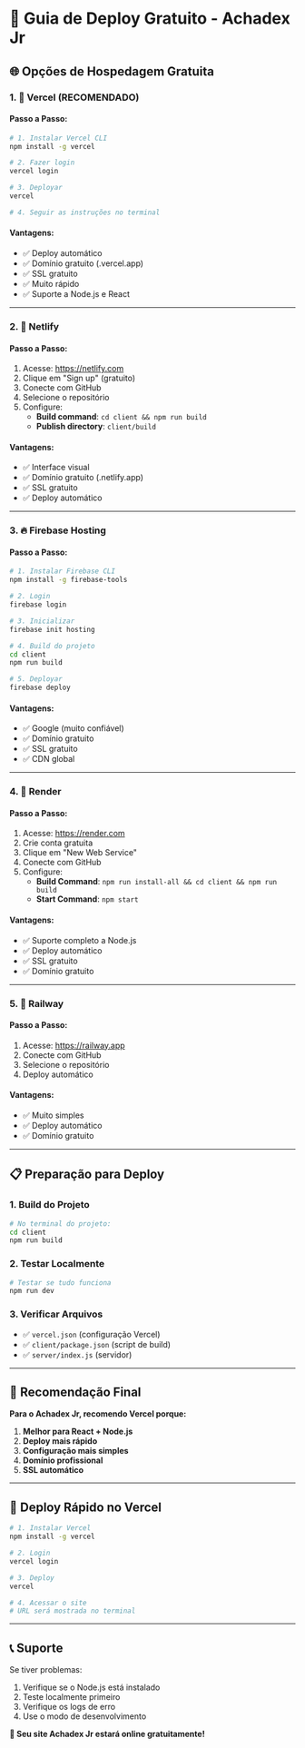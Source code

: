 # 🚀 Guia de Deploy Gratuito - Achadex Jr

## 🌐 **Opções de Hospedagem Gratuita**

### **1. 🎯 Vercel (RECOMENDADO)**

#### **Passo a Passo:**
```bash
# 1. Instalar Vercel CLI
npm install -g vercel

# 2. Fazer login
vercel login

# 3. Deployar
vercel

# 4. Seguir as instruções no terminal
```

#### **Vantagens:**
- ✅ Deploy automático
- ✅ Domínio gratuito (.vercel.app)
- ✅ SSL gratuito
- ✅ Muito rápido
- ✅ Suporte a Node.js e React

---

### **2. 🚀 Netlify**

#### **Passo a Passo:**
1. Acesse: https://netlify.com
2. Clique em "Sign up" (gratuito)
3. Conecte com GitHub
4. Selecione o repositório
5. Configure:
   - **Build command**: `cd client && npm run build`
   - **Publish directory**: `client/build`

#### **Vantagens:**
- ✅ Interface visual
- ✅ Domínio gratuito (.netlify.app)
- ✅ SSL gratuito
- ✅ Deploy automático

---

### **3. 🔥 Firebase Hosting**

#### **Passo a Passo:**
```bash
# 1. Instalar Firebase CLI
npm install -g firebase-tools

# 2. Login
firebase login

# 3. Inicializar
firebase init hosting

# 4. Build do projeto
cd client
npm run build

# 5. Deployar
firebase deploy
```

#### **Vantagens:**
- ✅ Google (muito confiável)
- ✅ Domínio gratuito
- ✅ SSL gratuito
- ✅ CDN global

---

### **4. 🌊 Render**

#### **Passo a Passo:**
1. Acesse: https://render.com
2. Crie conta gratuita
3. Clique em "New Web Service"
4. Conecte com GitHub
5. Configure:
   - **Build Command**: `npm run install-all && cd client && npm run build`
   - **Start Command**: `npm start`

#### **Vantagens:**
- ✅ Suporte completo a Node.js
- ✅ Deploy automático
- ✅ SSL gratuito
- ✅ Domínio gratuito

---

### **5. 🐘 Railway**

#### **Passo a Passo:**
1. Acesse: https://railway.app
2. Conecte com GitHub
3. Selecione o repositório
4. Deploy automático

#### **Vantagens:**
- ✅ Muito simples
- ✅ Deploy automático
- ✅ Domínio gratuito

---

## 📋 **Preparação para Deploy**

### **1. Build do Projeto**
```bash
# No terminal do projeto:
cd client
npm run build
```

### **2. Testar Localmente**
```bash
# Testar se tudo funciona
npm run dev
```

### **3. Verificar Arquivos**
- ✅ `vercel.json` (configuração Vercel)
- ✅ `client/package.json` (script de build)
- ✅ `server/index.js` (servidor)

---

## 🎯 **Recomendação Final**

**Para o Achadex Jr, recomendo Vercel porque:**

1. **Melhor para React + Node.js**
2. **Deploy mais rápido**
3. **Configuração mais simples**
4. **Domínio profissional**
5. **SSL automático**

---

## 🚀 **Deploy Rápido no Vercel**

```bash
# 1. Instalar Vercel
npm install -g vercel

# 2. Login
vercel login

# 3. Deploy
vercel

# 4. Acessar o site
# URL será mostrada no terminal
```

---

## 📞 **Suporte**

Se tiver problemas:
1. Verifique se o Node.js está instalado
2. Teste localmente primeiro
3. Verifique os logs de erro
4. Use o modo de desenvolvimento

**🎉 Seu site Achadex Jr estará online gratuitamente!** 